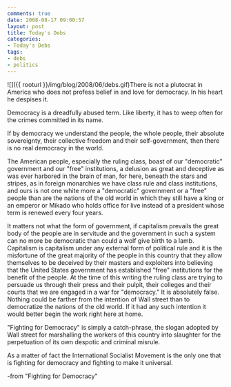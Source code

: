 ```yaml
---
comments: true
date: 2008-08-17 09:00:57
layout: post
title: Today's Debs
categories:
- Today's Debs
tags:
- debs
- politics
---
```


![]({{ rooturl }}/img/blog/2008/06/debs.gif)There is not a plutocrat in America who does not profess belief in and love for democracy. In his heart he despises it.

Democracy is a dreadfully abused term. Like liberty, it has to weep often for the crimes committed in its name.<!-- more -->

If by democracy we understand the people, the whole people, their absolute sovereignty, their collective freedom and their self-government, then there is no real democracy in the world.

The American people, especially the ruling class, boast of our "democratic" government and our "free" institutions, a delusion as great and deceptive as was ever harbored in the brain of man, for here, beneath the stars and stripes, as in foreign monarchies we have class rule and class institutions, and ours is not one white more a "democratic" government or a "free" people than are the nations of the old world in which they still have a king or an emperor or Mikado who holds office for live instead of a president whose term is renewed every four years.

It matters not what the form of government, if capitalism prevails the great body of the people are in servitude and the government in such a system can no more be democratic than could a wolf give birth to a lamb. Capitalism is capitalism under any external form of political rule and it is the misfortune of the great majority of the people in this country that they allow themselves to be deceived by their masters and exploiters into believing that the United States government has established "free" institutions for the benefit of the people. At the time of this writing the ruling class are trying to persuade us through their press and their pulpit, their colleges and their courts that we are engaged in a war for "democracy." It is absolutely false. Nothing could be farther from the intention of Wall street than to democratize the nations of the old world. If it had any such intention it would better begin the work right here at home.

"Fighting for Democracy" is simply a catch-phrase, the slogan adopted by Wall street for marshalling the workers of this country into slaughter for the perpetuation of its own despotic and criminal misrule.

As a matter of fact the International Socialist Movement is the only one that is fighting for democracy and fighting to make it universal.


-from "Fighting for Democracy"

